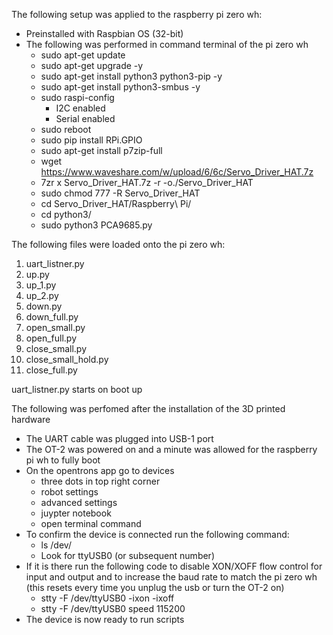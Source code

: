 The following setup was applied to the raspberry pi zero wh:

- Preinstalled with Raspbian OS (32-bit)
- The following was performed in command terminal of the pi zero wh
  - sudo apt-get update
  - sudo apt-get upgrade -y
  - sudo apt-get install python3 python3-pip -y
  - sudo apt-get install python3-smbus -y
  - sudo raspi-config
    - I2C enabled
    - Serial enabled
  - sudo reboot
  - sudo pip install RPi.GPIO
  - sudo apt-get install p7zip-full
  - wget https://www.waveshare.com/w/upload/6/6c/Servo_Driver_HAT.7z
  - 7zr x Servo_Driver_HAT.7z -r -o./Servo_Driver_HAT
  - sudo chmod 777 -R Servo_Driver_HAT
  - cd Servo_Driver_HAT/Raspberry\ Pi/
  - cd python3/
  - sudo python3 PCA9685.py

The following files were loaded onto the pi zero wh:
1) uart_listner.py
2) up.py
3) up_1.py
4) up_2.py
5) down.py
6) down_full.py
7) open_small.py
8) open_full.py
9) close_small.py
10) close_small_hold.py
11) close_full.py

uart_listner.py starts on boot up

The following was perfomed after the installation of the 3D printed hardware
- The UART cable was plugged into USB-1 port
- The OT-2 was powered on and a minute was allowed for the raspberry pi wh to fully boot
- On the opentrons app go to devices
  - three dots in top right corner
  - robot settings
  - advanced settings
  - juypter notebook
  - open terminal command
- To confirm the device is connected run the following command:
  - ls /dev/
  - Look for ttyUSB0 (or subsequent number)
- If it is there run the following code to disable XON/XOFF flow control for input and output and to increase the baud rate to match the pi zero wh (this resets every time you unplug the usb or turn the OT-2 on)
  - stty -F /dev/ttyUSB0 -ixon -ixoff
  - stty -F /dev/ttyUSB0 speed 115200
- The device is now ready to run scripts
